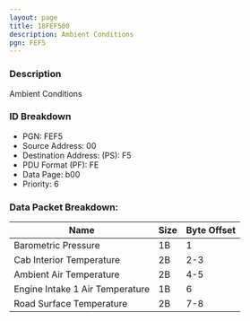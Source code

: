 ```yaml
---
layout: page
title: 18FEF500
description: Ambient Conditions
pgn: FEF5
---
```


### Description

Ambient Conditions

### ID Breakdown
* PGN: FEF5
* Source Address: 00
* Destination Address: (PS): F5
* PDU Format (PF): FE
* Data Page: b00
* Priority: 6
### Data Packet Breakdown:

| Name | Size | Byte Offset |
| ---- | ---- | ----------- |
| Barometric Pressure | 1B | 1 |
| Cab Interior Temperature | 2B | 2-3 |
| Ambient Air Temperature | 2B | 4-5 |
| Engine Intake 1 Air Temperature | 1B | 6 |
| Road Surface Temperature | 2B | 7-8 |
